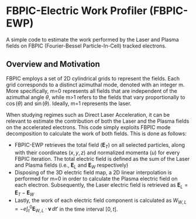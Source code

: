 # FBPIC-Electric Work Profiler (FBPIC-EWP)
A simple code to estimate the work performed by the Laser and Plasma fields on FBPIC (Fourier-Bessel Particle-In-Cell) tracked electrons.

## Overview and Motivation
FBPIC employs a set of 2D cylindrical grids to represent the fields. Each grid corresponds to a distinct azimuthal mode, denoted with an integer m. More specifically, m=0 represents all fields that are independent of the azimuthal angle $\theta$,
while m>1 refers to the fields that vary proportionally to $\cos(\theta)$ and $\sin(\theta)$. Ideally, m=1 represents the laser.

When studying regimes such as Direct Laser Acceleration, it can be relevant to estimate the contribution of both the Laser and the Plasma fields on the accelerated electrons. This code simply exploits FBPIC mode decomposition to calculate the work of both fields. This is done as follows:
* FBPIC-EWP retrieves the total field ($\mathbf{E}_T$) on all selected particles, along with their coordinates $(x, y, z)$ and normalized momenta ($u$) for every FBPIC iteration. The total electric field is defined as the sum of the Laser and Plasma fields (i.e., $\mathbf{E}_L$ and $\mathbf{E}_W$ respectively)
* Disposing of the 3D electric field map, a 2D linear interpolation is performed for m=0 in order to calculate the Plasma electric field on each electron. Subsequently, the Laser electric field is retrieved as $\mathbf{E}_L = \mathbf{E}_T - \mathbf{E}_W$
* Lastly, the work of each electric field component is calculated as $W_{W,L} = -e \int_{t}^{0} \mathbf{E}_{W,L} \cdot \mathbf{v}\,dt'$ in the time interval $[0, t]$.
